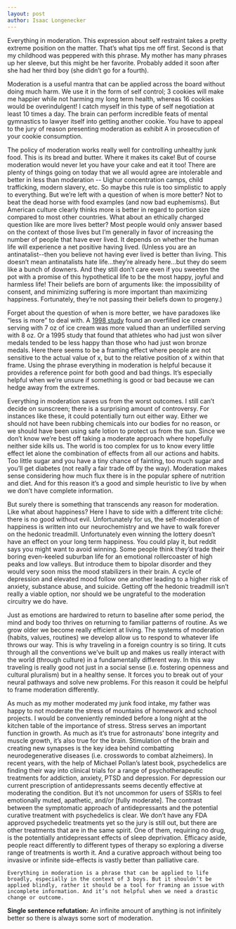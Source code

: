 ```yaml
---
layout: post
author: Isaac Longenecker
---
```


Everything in moderation. This expression about self restraint takes a pretty extreme position on the matter. That’s what tips me off first. Second is that my childhood was peppered with this phrase. My mother has many phrases up her sleeve, but this might be her favorite. Probably added it soon after she had her third boy (she didn’t go for a fourth).

Moderation is a useful mantra that can be applied across the board without doing much harm. We use it in the form of self control; 3 cookies will make me happier while not harming my long term health, whereas 16 cookies would be overindulgent! I catch myself in this type of self negotiation at least 10 times a day. The brain can perform incredible feats of mental gymnastics to lawyer itself into getting another cookie. You have to appeal to the jury of reason presenting moderation as exhibit A in prosecution of your cookie consumption.

The policy of moderation works really well for controlling unhealthy junk food. This is its bread and butter. Where it makes its cake! But of course moderation would never let you have your cake and eat it too! There are plenty of things going on today that we all would agree are intolerable and better in less than moderation -- Uighur concentration camps, child trafficking, modern slavery, etc. So maybe this rule is too simplistic to apply to everything. But we’re left with a question of when is more better? Not to beat the dead horse with food examples (and now bad euphemisms). But American culture clearly thinks more is better in regard to portion size compared to most other countries. What about an ethically charged question like are more lives better?  Most people would only answer based on the context of those lives but I’m generally in favor of increasing the number of people that have ever lived. It depends on whether the human life will experience a net positive having lived. (Unless you are an antinatalist--then you believe not having ever lived is better than living. This doesn’t mean antinatalists hate life...they’re already here...but they do seem like a bunch of downers. And they still don’t care even if you sweeten the pot with a promise of this hypothetical life to be the most happy, joyful and harmless life! Their beliefs are born of arguments like: the impossibility of consent, and minimizing suffering is more important than maximizing happiness. Fortunately, they’re not passing their beliefs down to progeny.)

Forget about the question of when is more better, we have paradoxes like “less is more” to deal with. A [1998 study](https://sci-hub.tw/https://doi.org/10.1002/(SICI)1099-0771(199806)11:2%253C107::AID-BDM292%253E3.0.CO;2-Y) found an overfilled ice cream serving with 7 oz of ice cream was more valued than an underfilled serving with 8 oz. Or a 1995 study that found that athletes who had just won silver medals tended to be less happy than those who had just won bronze medals. Here there seems to be a framing effect where people are not sensitive to the actual value of x, but to the relative position of x within that frame. Using the phrase everything in moderation is helpful because it provides a reference point for both good and bad things. It’s especially helpful when we’re unsure if something is good or bad because we can hedge away from the extremes.

Everything in moderation saves us from the worst outcomes. I still can’t decide on sunscreen; there is a surprising amount of controversy. For instances like these, it could potentially turn out either way. Either we should not have been rubbing chemicals into our bodies for no reason, or we should have been using safe lotion to protect us from the sun. Since we don’t know we’re best off taking a moderate approach where hopefully neither side kills us. The world is too complex for us to know every little effect let alone the combination of effects from all our actions and habits. Too little sugar and you have a tiny chance of fainting, too much sugar and you’ll get diabetes (not really a fair trade off by the way). Moderation makes sense considering how much flux there is in the popular sphere of nutrition and diet. And for this reason it’s a good and simple heuristic to live by when we don’t have complete information.  

But surely there is something that transcends any reason for moderation. Like what about happiness? Here I have to side with a different trite cliché: there is no good without evil. Unfortunately for us, the self-moderation of happiness is written into our neurochemistry and we have to walk forever on the hedonic treadmill. Unfortunately even winning the lottery doesn’t have an effect on your long term happiness. You could play it, but reddit says you might want to avoid winning. Some people think they’d trade their boring even-keeled suburban life for an emotional rollercoaster of high peaks and low valleys. But introduce them to bipolar disorder and they would very soon miss the mood stabilizers in their brain. A cycle of depression and elevated mood follow one another leading to a higher risk of anxiety, substance abuse, and suicide. Getting off the hedonic treadmill isn’t really a viable option, nor should we be ungrateful to the moderation circuitry we do have.

Just as emotions are hardwired to return to baseline after some period, the mind and body too thrives on returning to familiar patterns of routine. As we grow older we become really efficient at living. The systems of moderation (habits, values, routines) we develop allow us to respond to whatever life throws our way. This is why traveling in a foreign country is so tiring. It cuts through all the conventions we’ve built up and makes us really interact with the world (through culture) in a fundamentally different way. In this way traveling is really good not just in a social sense (i.e. fostering openness and cultural pluralism) but in a healthy sense. It forces you to break out of your neural pathways and solve new problems. For this reason it could be helpful to frame moderation differently.

As much as my mother moderated my junk food intake, my father was happy to not moderate the stress of mountains of homework and school projects. I would be conveniently reminded before a long night at the kitchen table of the importance of stress. Stress serves an important function in growth. As much as it’s true for astronauts’ bone integrity and muscle growth, it’s also true for the brain. Stimulation of the brain and creating new synapses is the key idea behind combatting neurodegenerative diseases (i.e. crosswords to combat alzheimers).
In recent years, with the help of Michael Pollan’s latest book, psychedelics are finding their way into clinical trials for a range of psychotherapeutic treatments for addiction, anxiety, PTSD and depression. For depression our current prescription of antidepressants seems decently effective at moderating the condition. But it’s not uncommon for users of SSRIs to feel emotionally muted, apathetic, and/or [fully moderate]. The contrast between the symptomatic approach of antidepressants and the potential curative treatment with psychedelics is clear. We don’t have any FDA approved psychedelic treatments yet so the jury is still out, but there are other treatments that are in the same spirit. One of them, requiring no drug, is the potentially antidepressant effects of sleep deprivation. Efficacy aside, people react differently to different types of therapy so exploring a diverse range of treatments is worth it. And a curative approach without being too invasive or infinite side-effects is vastly better than palliative care.

    Everything in moderation is a phrase that can be applied to life broadly, especially in the context of 3 boys. But it shouldn’t be applied blindly, rather it should be a tool for framing an issue with incomplete information. And it’s not helpful when we need a drastic change or outcome.


**Single sentence refutation:** An infinite amount of anything is not infinitely better so there is always some sort of moderation.
